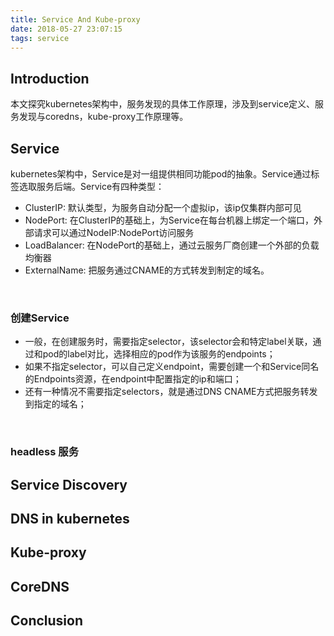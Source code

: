 ```yaml
---
title: Service And Kube-proxy
date: 2018-05-27 23:07:15
tags: service
---
```

## Introduction
本文探究kubernetes架构中，服务发现的具体工作原理，涉及到service定义、服务发现与coredns，kube-proxy工作原理等。

## Service
kubernetes架构中，Service是对一组提供相同功能pod的抽象。Service通过标签选取服务后端。Service有四种类型：
  * ClusterIP: 默认类型，为服务自动分配一个虚拟ip，该ip仅集群内部可见
  * NodePort: 在ClusterIP的基础上，为Service在每台机器上绑定一个端口，外部请求可以通过NodeIP:NodePort访问服务
  * LoadBalancer: 在NodePort的基础上，通过云服务厂商创建一个外部的负载均衡器
  * ExternalName: 把服务通过CNAME的方式转发到制定的域名。
  <br/>

### 创建Service
  * 一般，在创建服务时，需要指定selector，该selector会和特定label关联，通过和pod的label对比，选择相应的pod作为该服务的endpoints；
  * 如果不指定selector，可以自己定义endpoint，需要创建一个和Service同名的Endpoints资源，在endpoint中配置指定的ip和端口；
  * 还有一种情况不需要指定selectors，就是通过DNS CNAME方式把服务转发到指定的域名；
  <br/>

### headless 服务

## Service Discovery

## DNS in kubernetes
## Kube-proxy
## CoreDNS
## Conclusion
